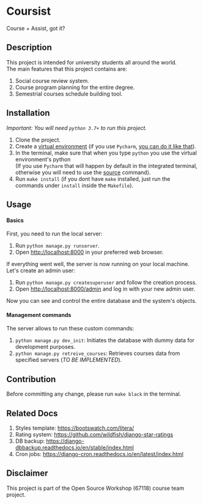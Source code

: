# Coursist
Course + Assist, got it?

## Description
This project is intended for university students all around the world.<br>
The main features that this project contains are:
1. Social course review system.
1. Course program planning for the entire degree.
1. Semestrial courses schedule building tool.

## Installation
*Important: You will need `python 3.7+` to run this project.*
1. Clone the project.
1. Create a [virtual environment](https://docs.python.org/3/tutorial/venv.html)
(if you use `Pycharm`, [you can do it like that](https://www.jetbrains.com/help/pycharm/creating-virtual-environment.html)). 
1. In the terminal, make sure that when you type `python` you use the virtual environment's python<br>
(If you use `Pycharm` that will happen by default in the integrated terminal, otherwise you will need to
use the [source](https://docs.python.org/3/tutorial/venv.html) command).
1. Run `make install` (if you dont have `make` installed, just run the commands under `install` inside the `Makefile`).

## Usage
#### Basics
First, you need to run the local server:
1. Run `python manage.py runserver`.
1. Open [http://localhost:8000](http://localhost:8000) in your preferred web browser.

If everything went well, the server is now running on your local machine. Let's create an admin user:
1. Run `python manage.py createsuperuser` and follow the creation process.
1. Open [http://localhost:8000/admin](http://localhost:8000/admin) and log in with your new admin user.

Now you can see and control the entire database and the system's objects.

#### Management commands
The server allows to run these custom commands:
1. `python manage.py dev_init`: Initiates the database with dummy data for development purposes.
1. `python manage.py retreive_courses`: Retrieves courses data from specified servers (*TO BE IMPLEMENTED*). 

## Contribution
Before committing any change, please run `make black` in the terminal. 

## Related Docs
1. Styles template: https://bootswatch.com/litera/
1. Rating system: https://github.com/wildfish/django-star-ratings
1. DB backup: https://django-dbbackup.readthedocs.io/en/stable/index.html
1. Cron jobs: https://django-cron.readthedocs.io/en/latest/index.html

## Disclaimer
This project is part of the Open Source Workshop (67118) course team project.
